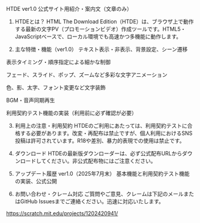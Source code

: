 HTDE ver1.0 公式サイト用紹介・案内文（文章のみ）
1. HTDEとは？
HTML The Download Edition（HTDE）は、ブラウザ上で動作する最新の文字PV（プロモーションビデオ）作成ツールです。HTML5・JavaScriptベースで、ローカル環境でも高速かつ多機能に動作します。

2. 主な特徴・機能（ver1.0）
テキスト表示・非表示、背景設定、シーン遷移

表示タイミング・順序指定による細かな制御

フェード、スライド、ポップ、ズームなど多彩な文字アニメーション

色、影、太字、フォント変更など文字装飾

BGM・音声同期再生

利用契約テスト機能の実装（利用前に必ず確認が必要）

3. 利用上の注意・利用契約
HTDEのご利用にあたっては、利用契約テストに合格する必要があります。改変・再配布は禁止ですが、個人利用におけるSNS投稿は許可されています。R18や差別、暴力的表現での使用は禁止です。

4. ダウンロード
HTDEの最新版ダウンローダーは、必ず公式配布URLからダウンロードしてください。非公式配布物にはご注意ください。

5. アップデート履歴
ver1.0（2025年7月末）
基本機能と利用契約テスト機能の実装、公式公開

6. お問い合わせ・クレーム対応
ご質問やご意見、クレームは下記のメールまたはGitHub Issuesまでご連絡ください。迅速に対応いたします。

https://scratch.mit.edu/projects/1202420941/
